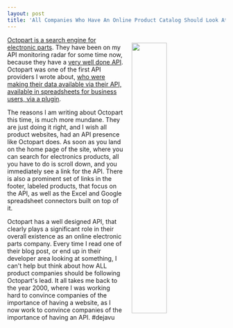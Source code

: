 ```yaml
---
layout: post
title: 'All Companies Who Have An Online Product Catalog Should Look At What Octopart Does With Their API'
---
```

<p><img style="padding: 15px;" src="http://kinlane-productions.s3.amazonaws.com/api-evangelist-site/blog/octopart-api-screenshot.png" alt="" width="40%" align="right" /></p>
<p><a href="https://octopart.com">Octopart is a search engine for electronic parts</a>. They have been on my API monitoring radar for some time now, because they have a <a href="https://octopart.com/api/home">very well done API</a>. Octopart was one of the first API providers I wrote about, <a href="http://apievangelist.com/2013/07/31/giving-excel-power-users-the-api-driven-resources-they-need/">who were making their data available via their API, available in spreadsheets for business users, via a plugin</a>.&nbsp;</p>
<p>The reasons I am writing about Octopart this time, is much more mundane. They are just doing it right, and I wish all product websites, had an API presence like Octopart does. As soon as you land on the home page of the site, where you can search for electronics products, all you have to do is scroll down, and you immediately see a link for the API. There is also a prominent set of links in the footer, labeled products, that focus on the API, as well as the Excel and Google spreadsheet connectors built on top of it.</p>
<p>Octopart has a well designed API, that clearly plays a significant role in their overall existence as an online electronic parts company. Every time I read one of their blog post, or end up in their developer area looking at something, I can't help but think about how ALL product companies should be following Octopart's lead. It all takes me back to the year 2000, where I was working hard to convince companies of the importance of having a website, as I now work to convince companies of the importance of having an API. #dejavu</p>